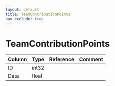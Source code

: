 ```yaml
---
layout: default
title: TeamContributionPoints
nav_exclude: true
---
```

# TeamContributionPoints

| Column | Type | Reference | Comment |
|--------|------|-----------|---------|
|ID|int32|||
|Data|float|||
